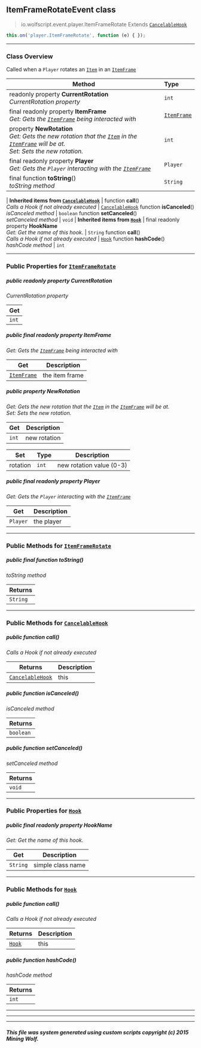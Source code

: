 ## ItemFrameRotateEvent __class__

>io.wolfscript.event.player.ItemFrameRotate
>Extends [`CancelableHook`](../../hook/CancelableHook.md)
``` javascript
this.on('player.ItemFrameRotate', function (e) { });
```


---

### Class Overview

Called when a `Player` rotates an [`Item`](../../api/inventory/Item.md) in an [`ItemFrame`](../../api/entity/hanging/ItemFrame.md)

Method | Type   
--- | :--- 
 readonly property __CurrentRotation__ <br> _CurrentRotation property_ | `int`
final readonly property __ItemFrame__ <br> _Get: Gets the [`ItemFrame`](../../api/entity/hanging/ItemFrame.md) being interacted with_ | [`ItemFrame`](../../api/entity/hanging/ItemFrame.md)
  property __NewRotation__ <br> _Get: Gets the new rotation that the [`Item`](../../api/inventory/Item.md) in the [`ItemFrame`](../../api/entity/hanging/ItemFrame.md) will be at.<br>Set: Sets the new rotation._ | `int`
final readonly property __Player__ <br> _Get: Gets the `Player` interacting with the [`ItemFrame`](../../api/entity/hanging/ItemFrame.md)_ | `Player`
final function __toString__() <br> _toString method_ | `String`
 |
__Inherited items from [`CancelableHook`](../../hook/CancelableHook.md)__ |
 function __call__() <br> _Calls a Hook if not already executed_ | [`CancelableHook`](../../hook/CancelableHook.md)
 function __isCanceled__() <br> _isCanceled method_ | `boolean`
 function __setCanceled__() <br> _setCanceled method_ | `void`
 |
__Inherited items from [`Hook`](../../hook/Hook.md)__ |
final readonly property __HookName__ <br> _Get: Get the name of this hook._ | `String`
 function __call__() <br> _Calls a Hook if not already executed_ | [`Hook`](../../hook/Hook.md)
 function __hashCode__() <br> _hashCode method_ | `int`







---


### Public Properties for [`ItemFrameRotate`](ItemFrameRotate.md)

##### <a id='currentrotation'></a>public  readonly property __CurrentRotation__

_CurrentRotation property_

Get | 
--- | 
`int` |



##### <a id='itemframe'></a>public final readonly property __ItemFrame__

_Get: Gets the [`ItemFrame`](../../api/entity/hanging/ItemFrame.md) being interacted with_

Get | Description
--- | --- 
[`ItemFrame`](../../api/entity/hanging/ItemFrame.md) | the item frame



##### <a id='newrotation'></a>public   property __NewRotation__

_Get: Gets the new rotation that the [`Item`](../../api/inventory/Item.md) in the [`ItemFrame`](../../api/entity/hanging/ItemFrame.md) will be at.<br>Set: Sets the new rotation._

Get | Description
--- | --- 
`int` | new rotation

Set | Type | Description  
--- | --- | --- 
rotation | `int` | new rotation value (0-3)


##### <a id='player'></a>public final readonly property __Player__

_Get: Gets the `Player` interacting with the [`ItemFrame`](../../api/entity/hanging/ItemFrame.md)_

Get | Description
--- | --- 
`Player` | the player



---

### Public Methods for [`ItemFrameRotate`](ItemFrameRotate.md)

##### <a id='tostring'></a>public final function __toString__()

_toString method_

Returns | 
--- | 
`String` |


---

### Public Methods for [`CancelableHook`](../../hook/CancelableHook.md)

##### <a id='call'></a>public  function __call__()

_Calls a Hook if not already executed_

Returns | Description
--- | --- 
[`CancelableHook`](../../hook/CancelableHook.md) | this


##### <a id='iscanceled'></a>public  function __isCanceled__()

_isCanceled method_

Returns | 
--- | 
`boolean` |


##### <a id='setcanceled'></a>public  function __setCanceled__()

_setCanceled method_

Returns | 
--- | 
`void` |


---

### Public Properties for [`Hook`](../../hook/Hook.md)

##### <a id='hookname'></a>public final readonly property __HookName__

_Get: Get the name of this hook._

Get | Description
--- | --- 
`String` | simple class name



---

### Public Methods for [`Hook`](../../hook/Hook.md)

##### <a id='call'></a>public  function __call__()

_Calls a Hook if not already executed_

Returns | Description
--- | --- 
[`Hook`](../../hook/Hook.md) | this


##### <a id='hashcode'></a>public  function __hashCode__()

_hashCode method_

Returns | 
--- | 
`int` |


---


---


---


##### This file was system generated using custom scripts copyright (c) 2015 Mining Wolf.
	

